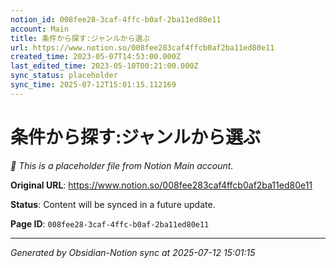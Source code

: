 ```yaml
---
notion_id: 008fee28-3caf-4ffc-b0af-2ba11ed80e11
account: Main
title: 条件から探す:ジャンルから選ぶ
url: https://www.notion.so/008fee283caf4ffcb0af2ba11ed80e11
created_time: 2023-05-07T14:53:00.000Z
last_edited_time: 2023-05-10T00:21:00.000Z
sync_status: placeholder
sync_time: 2025-07-12T15:01:15.112169
---
```


# 条件から探す:ジャンルから選ぶ

*🔄 This is a placeholder file from Notion Main account.*

**Original URL**: https://www.notion.so/008fee283caf4ffcb0af2ba11ed80e11

**Status**: Content will be synced in a future update.

**Page ID**: `008fee28-3caf-4ffc-b0af-2ba11ed80e11`

---

*Generated by Obsidian-Notion sync at 2025-07-12 15:01:15*
